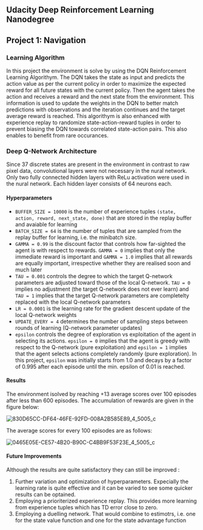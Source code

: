 ## Udacity Deep Reinforcement Learning Nanodegree 
## Project 1: Navigation

### Learning Algorithm

In this project the environment is solve by using the DQN Reinforcement Learning Algorithym. The DQN takes the state as input and predicts  the action value as per the current policy in order to maximize the expected reward for all future states with the current policy. 
Then the agent takes the action and receives a reward and the next state from the environment. This information is used to update the weights in the DQN to better match predictions with observations and the iteration continues and the target average reward is reached. 
This algorithym is also enhanced with experience replay to randomize state-action-reward tuples in order to prevent biasing the DQN towards correlated state-action pairs. This also enables to benefit from rare occurances. 


### Deep Q-Network Architecture

Since 37 discrete states are present in the environment in contrast to raw pixel data, convolutional layers were not necessary in the nural network. Only two fully connected hidden layers with ReLu activation were used in the nural network. 
Each hidden layer consists of 64 neurons each. 

#### Hyperparameters

- `BUFFER_SIZE = 10000` is the number of experience tuples `(state, action, reward, next_state, done)` that are stored in the replay buffer and avaiable for learning
- `BATCH_SIZE = 64` is the number of tuples that are sampled from the replay buffer for learning, i.e. the minibatch size.
- `GAMMA = 0.99` is the discount factor that controls how far-sighted the agent is with respect to rewards. `GAMMA = 0` implies that only the immediate reward is important and `GAMMA = 1.0` implies that all rewards are equally important, irrespective whether they are realised soon and much later
- `TAU = 0.001` controls the degree to which the target Q-network parameters are adjusted toward those of the local Q-network. `TAU = 0` implies no adjustment (the target Q-network does not ever learn) and `TAU = 1` implies that the target Q-network parameters are completelty replaced with the local Q-network parameters
- `LR = 0.0001` is the learning rate for the gradient descent update of the local Q-network weights
- `UPDATE_EVERY = 4` determines the number of sampling steps between rounds of learning (Q-network parameter updates)
- `epsilon` controls the degree of exploration vs exploitation of the agent in selecting its actions. `epsilon = 0` implies that the agent is greedy with respect to the Q-network (pure exploitation) and `epsilon = 1` implies that the agent selects actions completely randomly (pure exploration). In this project, `epsilon` was initially starts from 1.0 and decays by a factor of 0.995 after each episode until the min. epsilon of 0.01 is reached.


#### Results

The environment isolved by reaching +13 average scores over 100 episodes after less than 600 episodes. The accumulation of rewards are given in the figure below:

![830D65CC-DF64-46FE-92FD-008A2B585E89_4_5005_c](https://user-images.githubusercontent.com/66205537/159553514-faa7c9c1-d637-44f2-b4e1-0ecee45c21fb.jpeg)

The average scores for every 100 episodes are as follows:

![0465E05E-CE57-4B20-B90C-C4BB9F53F23E_4_5005_c](https://user-images.githubusercontent.com/66205537/159553629-049b3b2a-05a6-4067-a78c-7233d01e016e.jpeg)


#### Future Improvements

Although the results are quite satisfactory they can still be improved :
1. Further variation and optimization of hyperparameters. Expecially the learning rate is quite effective and it can be varied to see some quicker results can be optained.
2. Employing a prioriterized experience replay. This provides more learning from experience tuples which has TD error close to zero. 
3. Employing a duelling network. That would combine to estimotrs, i.e. one for the state value function and one for the state advantage function
